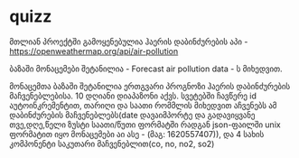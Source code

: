 # quizz
მთლიან პროექტში გამოყენებულია ჰაერის დაბინძურების აპი - https://openweathermap.org/api/air-pollution

ბაზაში მონაცემები შეტანილია - Forecast air pollution data - ს მიხედვით.

მონაცემთა ბაზაში შეტანილია ერთგვარი პროგნოზი ჰაერის დაბინძურების მაჩვენებლებისა. 10 დღიანი დიაპაზონი აქვს. სვეტებში ჩავწერე id აუტოინკრემენტით, თარიღი და საათი რომმლის მიხედვით აჩვენებს ამ დაბინძურების მაჩვენებლებს(date დავაიმპორტე და გადავიყვანე თვე,დღე,წელი ზუსტი საათი/წუთი ფორმატში რადგან json-ფაილში unix ფორმატით იყო მონაცემები აი ასე - (მაგ: 1620557407)), და 4 სახის კომპონენტი საკუთარი მაჩვენებლით(co, no, no2, so2)
